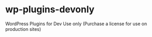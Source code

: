 # wp-plugins-devonly
WordPress Plugins for Dev Use only (Purchase a license for use on production sites)
